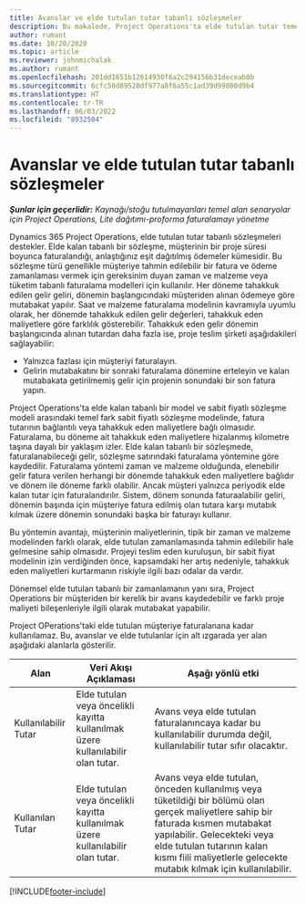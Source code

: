 ```yaml
---
title: Avanslar ve elde tutulan tutar tabanlı sözleşmeler
description: Bu makalede, Project Operations'ta elde tutulan tutar temelli sözleşme modelleri ve avanslar hakkında bilgiler sağlanmaktadır.
author: rumant
ms.date: 10/20/2020
ms.topic: article
ms.reviewer: johnmichalak
ms.author: rumant
ms.openlocfilehash: 201dd1651b12614930f6a2c294156b31deceab0b
ms.sourcegitcommit: 6cfc50d89528df977a8f6a55c1ad39d99800d9b4
ms.translationtype: HT
ms.contentlocale: tr-TR
ms.lasthandoff: 06/03/2022
ms.locfileid: "8932504"
---
```

# <a name="advances-and-retainer-based-contracts"></a>Avanslar ve elde tutulan tutar tabanlı sözleşmeler


_**Şunlar için geçerlidir:** Kaynağı/stoğu tutulmayanları temel alan senaryolar için Project Operations, Lite dağıtımı-proforma faturalamayı yönetme_

Dynamics 365 Project Operations, elde tutulan tutar tabanlı sözleşmeleri destekler. Elde kalan tabanlı bir sözleşme, müşterinin bir proje süresi boyunca faturalandığı, anlaştığınız eşit dağıtılmış ödemeler kümesidir. Bu sözleşme türü genellikle müşteriye tahmin edilebilir bir fatura ve ödeme zamanlaması vermek için gereksinim duyan zaman ve malzeme veya tüketim tabanlı faturalama modelleri için kullanılır. Her döneme tahakkuk edilen gelir geliri, dönemin başlangıcındaki müşteriden alınan ödemeye göre mutabakat yapılır. Saat ve malzeme faturalama modelinin kavramıyla uyumlu olarak, her dönemde tahakkuk edilen gelir değerleri, tahakkuk eden maliyetlere göre farklılık gösterebilir. Tahakkuk eden gelir dönemin başlangıcında alınan tutardan daha fazla ise, proje teslim şirketi aşağıdakileri sağlayabilir:

- Yalnızca fazlası için müşteriyi faturalayın. 
- Gelirin mutabakatını bir sonraki faturalama dönemine erteleyin ve kalan mutabakata getirilmemiş gelir için projenin sonundaki bir son fatura yapın.

Project Operations'ta elde kalan tabanlı bir model ve sabit fiyatlı sözleşme modeli arasındaki temel fark sabit fiyatlı sözleşme modelinde, fatura tutarının bağlantılı veya tahakkuk eden maliyetlere bağlı olmasıdır. Faturalama, bu döneme ait tahakkuk eden maliyetlere hizalanmış kilometre taşına dayalı bir yaklaşım izler. Elde kalan tabanlı bir sözleşmede, faturalanabileceği gelir, sözleşme satırındaki faturalama yöntemine göre kaydedilir. Faturalama yöntemi zaman ve malzeme olduğunda, elenebilir gelir fatura verilen herhangi bir dönemde tahakkuk eden maliyetlere bağlıdır ve dönem ile döneme farklı olabilir. Ancak müşteri yalnızca periyodik elde kalan tutar için faturalandırılır. Sistem, dönem sonunda faturaalabilir geliri, dönemin başında için müşteriye fatura edilmiş olan tutara karşı mutabık kılmak üzere dönemin sonundaki başka bir faturayı kullanır.

Bu yöntemin avantajı, müşterinin maliyetlerinin, tipik bir zaman ve malzeme modelinden farklı olarak, elde tutulan zamanlamasında tahmin edilebilir hale gelmesine sahip olmasıdır. Projeyi teslim eden kuruluşun, bir sabit fiyat modelinin izin verdiğinden önce, kapsamdaki her artış nedeniyle, tahakkuk eden maliyetleri kurtarmanın riskiyle ilgili bazı odalar da vardır.

Dönemsel elde tutulan tabanlı bir zamanlamanın yanı sıra, Project Operations bir müşteriden bir kerelik bir avans kaydedebilir ve farklı proje maliyeti bileşenleriyle ilgili olarak mutabakat yapabilir.

Project OPerations'taki elde tutulan müşteriye faturalanana kadar kullanılamaz. Bu, avanslar ve elde tutulanlar için alt ızgarada yer alan aşağıdaki alanlarla gösterilir.

| Alan | Veri Akışı Açıklaması | Aşağı yönlü etki |
| --- | --- | --- |
| Kullanılabilir Tutar | Elde tutulan veya öncelikli kayıtta kullanılmak üzere kullanılabilir olan tutar. | Avans veya elde tutulan faturalanıncaya kadar bu kullanılabilir durumda değil, kullanılabilir tutar sıfır olacaktır. |
| Kullanılan Tutar | Elde tutulan veya öncelikli kayıtta kullanılmak üzere kullanılabilir olan tutar. | Avans veya elde tutulan, önceden kullanılmış veya tüketildiği bir bölümü olan gerçek maliyetlere sahip bir faturada kısmen mutabakat yapılabilir. Gelecekteki veya elde tutulan tutarının kalan kısmı fiili maliyetlerle gelecekte mutabık kılmak için kullanılabilir. |


[!INCLUDE[footer-include](../../includes/footer-banner.md)]